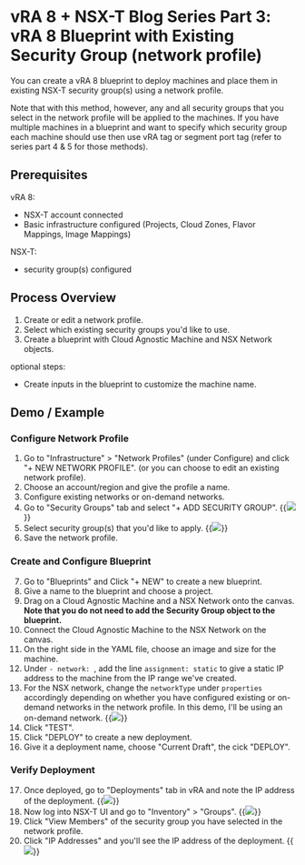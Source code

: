 # vRA 8 + NSX-T Blog Series Part 3: vRA 8 Blueprint with Existing Security Group (network profile)



You can create a vRA 8 blueprint to deploy machines and place them in existing NSX-T security group(s) using a network profile. 

Note that with this method, however, any and all security groups that you select in the network profile will be applied to the machines. If you have multiple machines in a blueprint and want to specify which security group each machine should use then use vRA tag or segment port tag (refer to series part 4 & 5 for those methods).


## Prerequisites
vRA 8:
* NSX-T account connected
* Basic infrastructure configured (Projects, Cloud Zones, Flavor Mappings, Image Mappings)

NSX-T:
* security group(s) configured


## Process Overview
1. Create or edit a network profile.
2. Select which existing security groups you'd like to use.
3. Create a blueprint with Cloud Agnostic Machine and NSX Network objects.

optional steps:
* Create inputs in the blueprint to customize the machine name.


## Demo / Example

### Configure Network Profile
1. Go to "Infrastructure" > "Network Profiles" (under Configure) and click "+ NEW NETWORK PROFILE". (or you can choose to edit an existing network profile).
2. Choose an account/region and give the profile a name.
3. Configure existing networks or on-demand networks. 
4. Go to "Security Groups" tab and select "+ ADD SECURITY GROUP". 
{{<image src="step4.png" linked="true">}}
5. Select security group(s) that you'd like to apply. 
{{<image src="step5.png" linked="true">}}
6. Save the network profile. 

### Create and Configure Blueprint
7. Go to "Blueprints" and Click "+ NEW" to create a new blueprint.
8. Give a name to the blueprint and choose a project.
9. Drag on a Cloud Agnostic Machine and a NSX Network onto the canvas. <b>Note that you do not need to add the Security Group object to the blueprint.</b>
10. Connect the Cloud Agnostic Machine to the NSX Network on the canvas. 
11. On the right side in the YAML file, choose an image and size for the machine. 
12. Under `- network: `, add the line `assignment: static` to give a static IP address to the machine from the IP range we've created.
13. For the NSX network, change the `networkType` under `properties` accordingly depending on whether you have configured existing or on-demand networks in the network profile. In this demo, I'll be using an on-demand network. 
{{<image src="step13.png" linked="true">}}
14. Click "TEST".
15. Click "DEPLOY" to create a new deployment.
16. Give it a deployment name, choose "Current Draft", the cick "DEPLOY".

### Verify Deployment
17. Once deployed, go to "Deployments" tab in vRA and note the IP address of the deployment.
{{<image src="step17.png" linked="true">}}
18. Now log into NSX-T UI and go to "Inventory" > "Groups".
{{<image src="step18.png" linked="true">}}
19. Click "View Members" of the security group you have selected in the network profile.
20. Click "IP Addresses" and you'll see the IP address of the deployment. 
{{<image src="step20.png" linked="true">}}
